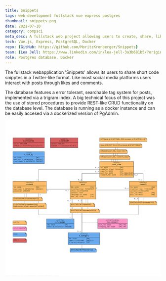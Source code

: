 ```yaml
---
title: Snippets
tags: web-development fullstack vue express postgres
thumbnail: snippets.png
date: 2021-07-10
category: compsci
meta_desc: A fullstack web project allowing users to create, share, like and comment code snippets
tech: Vue.js, Express, PostgreSQL, Docker
repo: {GitHub: https://github.com/MoritzKronberger/Snippets}
team: {Lea Jell: https://www.linkedin.com/in/lea-jell-3a3b681b5/?originalSubdomain=de, Martin Kohnle: https://github.com/kohnmart}
role: Postgres database, Docker
---
```


The fullstack webapplication 'Snippets' allows its users to share short code snipptes in a Twitter-like format. Like most social media platforms users interact with posts through likes and comments.

The database features a error tolerant, searchable tag system for posts, implemented via a trigram index.
A big technical focus of this project was the use of stored procedures to provide REST-like CRUD functionality on the database level.
The database is running as a docker instance and can be easily accesed via a dockerized version of PgAdmin.

![test image](../assets/images/thumbnails/snippets.png)
